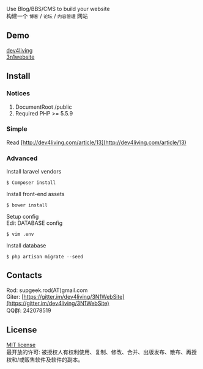 Use Blog/BBS/CMS to build your website   
构建一个 `博客` / `论坛` / `内容管理` 网站

## Demo
[dev4living](http://dev4living.com)   
[3n1website](http://3n1website.dev4living.com)

## Install

### Notices
1. DocumentRoot /public
2. Required PHP >= 5.5.9

### Simple

Read [http://dev4living.com/article/13](http://dev4living.com/article/13)

### Advanced

Install laravel vendors
```
$ Composer install
```

Install front-end assets

```
$ bower install
```

Setup config    
Edit DATABASE config

```
$ vim .env
```

Install database

```
$ php artisan migrate --seed
```

## Contacts

Rod: supgeek.rod(AT)gmail.com   
Giter: [https://gitter.im/dev4living/3N1WebSite](https://gitter.im/dev4living/3N1WebSite)   
QQ群: 242078519

## License

[MIT license](http://opensource.org/licenses/MIT)   
最开放的许可: 被授权人有权利使用、复制、修改、合并、出版发布、散布、再授权和/或贩售软件及软件的副本。
